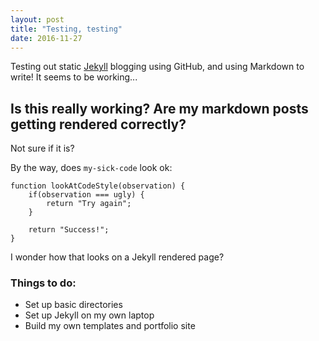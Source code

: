 ```yaml
---
layout: post
title: "Testing, testing"
date: 2016-11-27
---
```


Testing out static [Jekyll](http://jekyllrb.com) blogging using GitHub, and using Markdown to write! It seems to be working...

## Is this really working? Are my markdown posts getting rendered correctly?

Not sure if it is?

By the way, does `my-sick-code` look ok:

	function lookAtCodeStyle(observation) {
		if(observation === ugly) {
			return "Try again";
		}
		
		return "Success!";
	}

I wonder how that looks on a Jekyll rendered page?

### Things to do:
* Set up basic directories
* Set up Jekyll on my own laptop
* Build my own templates and portfolio site
